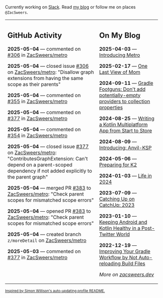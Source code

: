 Currently working on [Slack](https://slack.com/). Read [my blog](https://zacsweers.dev/) or follow me on places `@ZacSweers`.

<table><tr><td valign="top" width="60%">

## GitHub Activity
<!-- githubActivity starts -->
**2025-05-04** — commented on [#306](https://github.com/ZacSweers/metro/issues/306#issuecomment-2849040012) in [ZacSweers/metro](https://github.com/ZacSweers/metro)

**2025-05-04** — closed issue [#306](https://github.com/ZacSweers/metro/issues/306) on [ZacSweers/metro](https://github.com/ZacSweers/metro): "Disallow graph extensions from having the same scope as their parents"

**2025-05-04** — commented on [#355](https://github.com/ZacSweers/metro/issues/355#issuecomment-2849039126) in [ZacSweers/metro](https://github.com/ZacSweers/metro)

**2025-05-04** — commented on [#377](https://github.com/ZacSweers/metro/issues/377#issuecomment-2848999416) in [ZacSweers/metro](https://github.com/ZacSweers/metro)

**2025-05-04** — commented on [#354](https://github.com/ZacSweers/metro/pull/354#issuecomment-2848996723) in [ZacSweers/metro](https://github.com/ZacSweers/metro)

**2025-05-04** — closed issue [#377](https://github.com/ZacSweers/metro/issues/377) on [ZacSweers/metro](https://github.com/ZacSweers/metro): "ContributesGraphExtension: Can't depend on a parent-scoped dependency if not added explicitly to the parent graph"

**2025-05-04** — merged PR [#383](https://github.com/ZacSweers/metro/pull/383) to [ZacSweers/metro](https://github.com/ZacSweers/metro): "Check parent scopes for mismatched scope errors"

**2025-05-04** — opened PR [#383](https://github.com/ZacSweers/metro/pull/383) to [ZacSweers/metro](https://github.com/ZacSweers/metro): "Check parent scopes for mismatched scope errors"

**2025-05-04** — created branch `z/moreDetail` on [ZacSweers/metro](https://github.com/ZacSweers/metro)

**2025-05-03** — commented on [#377](https://github.com/ZacSweers/metro/issues/377#issuecomment-2848985950) in [ZacSweers/metro](https://github.com/ZacSweers/metro)
<!-- githubActivity ends -->
</td><td valign="top" width="40%">

## On My Blog
<!-- blog starts -->
**2025-04-03** — [Introducing Metro](https://www.zacsweers.dev/introducing-metro/)

**2025-02-17** — [One Last View of Mom](https://www.zacsweers.dev/one-last-view-of-mom/)

**2024-09-11** — [Gradle Footguns: Don't add potentially-empty providers to collection properties](https://www.zacsweers.dev/gradle-footgun-adding-empty-providers-to-collection-properties/)

**2024-08-25** — [Writing a Kotlin Multiplatform App from Start to Store](https://www.zacsweers.dev/writing-a-kotlin-multiplatform-app-from-start-to-store/)

**2024-08-09** — [Introducing: Anvil-KSP](https://www.zacsweers.dev/introducing-anvil-ksp/)

**2024-05-06** — [Preparing for K2](https://www.zacsweers.dev/preparing-for-k2/)

**2024-01-03** — [Life in 2024](https://www.zacsweers.dev/life-in-2024/)

**2023-07-09** — [Catching Up on CatchUp: 2023](https://www.zacsweers.dev/catching-up-on-catchup-2023/)

**2023-01-10** — [Keeping Android and Kotlin Healthy in a Post-Twitter World](https://www.zacsweers.dev/keeping-android-healthy/)

**2022-12-19** — [Improving Your Gradle Workflow by Not Auto-reloading Build Files](https://www.zacsweers.dev/improving-your-workflow-by-not-auto-reloading-build-files/)
<!-- blog ends -->
_More on [zacsweers.dev](https://zacsweers.dev/)_
</td></tr></table>

<sub><a href="https://simonwillison.net/2020/Jul/10/self-updating-profile-readme/">Inspired by Simon Willison's auto-updating profile README.</a></sub>